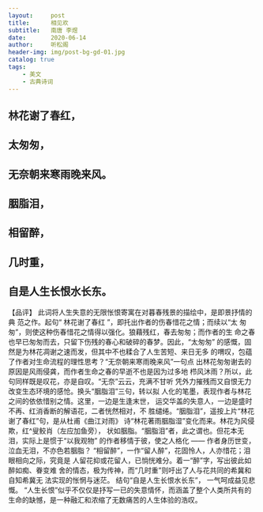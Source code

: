 ```yaml
---
layout:     post
title:      相见欢
subtitle:   南唐 李煜
date:       2020-06-14
author:     听松阁
header-img: img/post-bg-gd-01.jpg
catalog: true
tags:
    - 美文
    - 古典诗词
---
```


## 林花谢了春红，
## 太匆匆， 
## 无奈朝来寒雨晚来风。 

## 胭脂泪，
## 相留醉， 
## 几时重，
## 自是人生长恨水长东。  



【品评】 
此词将人生失意的无限怅恨寄寓在对暮春残景的描绘中，是即景抒情的典 
范之作。起句“ 林花谢了春红 ”，即托出作者的伤春惜花之情；而续以“太 
匆匆”，则使这种伤春惜花之情得以强化。狼藉残红，春去匆匆；而作者的生 
命之春也早已匆匆而去，只留下伤残的春心和破碎的春梦。因此，“太匆匆” 
的感慨，固然是为林花凋谢之速而发，但其中不也糅合了人生苦短、来日无多 
的喟叹，包蕴了作者对生命流程的理性思考？“无奈朝来寒雨晚来风”一句点 
出林花匆匆谢去的原因是风雨侵龚，而作者生命之春的早逝不也是因为过多地 
栉风沐雨？所以，此句同样既是叹花，亦是自叹。“无奈”云云，充满不甘听 
凭外力摧残而又自恨无力改变生态环境的感怆。换头“胭脂泪”三句，转以拟 
人化的笔墨，表现作者与林花之间的依依惜别之情。这里，一边是生逢末世， 
运交华盖的失意人，一边是盛时不再、红消香断的解语花，二者恍然相对，不 
胜缱绻。“胭脂泪”，遥按上片“林花谢了春红”句，是从杜甫《曲江对雨》 
诗“林花著雨胭脂湿”变化而来。林花为风侵欺，红^叟鲛肖（左应加鱼旁）， 
状如胭脂。“胭脂泪”者，此之谓也。但花本无泪，实际上是惯于“以我观物” 
的作者移情于彼，使之人格化 —— 作者身历世变，泣血无泪，不亦色若胭脂？ 
“相留醉”，一作“留人醉”，花固怜人，人亦惜花；泪眼相向之际，究竟是 
人留花抑或花留人，已惝恍难分。着一“醉”字，写出彼此如醉如痴、眷变难 
舍的情态，极为传神，而“几时重”则吁出了人与花共同的希冀和自知希冀无 
法实现的怅惘与迷茫。 结句“自是人生长恨水长东”， 一气呵成益见悲慨。 
“人生长恨”似乎不仅仅是抒写一已的失意情怀，而涵盖了整个人类所共有的 
生命的缺憾，是一种融汇和浓缩了无数痛苦的人生体验的浩叹。 
